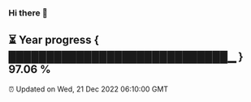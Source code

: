 ### Hi there 👋
⏳ Year progress { █████████████████████████████▁ } 97.06 %
---
⏰ Updated on Wed, 21 Dec 2022 06:10:00 GMT

